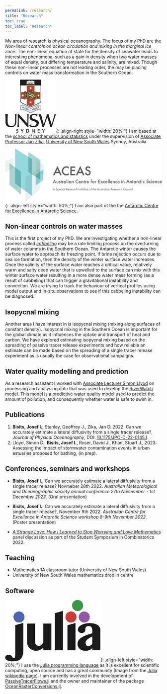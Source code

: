 ```yaml
---
permalink: /research/
title: "Research"
toc: true
toc_label: "Research"
---
```


My area of research is physical oceanography.
The focus of my PhD are the *Non-linear controls on ocean circulation and mixing in the marginal ice zone*.
The non-linear equation of state for the density of seawater leads to interesting phenomena, such as a gain in density when two water masses of equal density, but differing temperature and salinity, are mixed.
Though these non-linear processes are not leading order, the may be placing controls on water mass transformation in the Southern Ocean.

![image-right](/assets/images/unsw-crest.png){: .align-right style="width: 20%;"} I am based at the [school of mathematics and statistics](https://www.unsw.edu.au/science/our-schools/maths) under the supervision of [Associate Professor Jan Zika](https://sites.google.com/view/janzika/home), [University of New South Wales](https://www.unsw.edu.au/) Sydney, Australia.

![image-left](/assets/images/ACEAS_logo_1.png){: .align-left style="width: 50%;"} I am also part of the the [Antarctic Centre for Excellence in Antarctic Science](https://antarctic.org.au/).

## Non-linear controls on water masses

This is the first project of my PhD.
We are investigating whether a non-linear process called [*cabbeling*](https://en.wikipedia.org/wiki/Cabbeling) may be a rate limiting process on the overturning of water columns in the Southern Ocean.
The Antarctic winter causes the surface water to approach its freezing point.
If brine rejection occurs due to sea ice formation, then the density of the winter surface water increases.
Once the salinity of the surface water reaches a critical value, relatively warm and salty deep water that is upwelled to the surface can mix with this winter surface water resulting in a more dense water mass forming (as a result of cabbeling) that can trigger a gravitational instability and convection.
We are trying to track the behaviour of vertical profiles using model output and in-situ observations to see if this cabbeling instability can be diagnosed.

## Isopycnal mixing

Another area I have interest in is isopycnal mixing (mixing along surfaces of constant density).
Isopycnal mixing in the Southern Ocean is important for the global climate as it influences the uptake and transport of heat and carbon.
We have explored estimating isopycnal mixing based on the spreading of passive tracer release experiments and how reliable an estimate can be made based on the spreading of a single tracer release experiment as is usually the case for observational campaigns.

## Water quality modelling and prediction

As a research assistant I worked with [Associate Lecturer Simon Llyod](https://www.unsw.edu.au/staff/simon-lloyd) on processing and analysing data that was used to develop the [RiverWatch model](https://urbanplunge.sydneywater.com.au/content/dam/sydneywater/urban-plunge/documents/Riverwatch%20Predictive%20Model%20fact%20sheet_online.pdf).
This model is a predictive water quality model used to predict the amount of pollution, and consequently whether water is safe to swim in.

## Publications

1. **Bisits, Josef I.**, Stanley, Geoffrey J., Zika, Jan D. 2022: Can we accurately estimate a lateral diffusivity from a single tracer release?, *Journal of Physical Oceanography*, DOI: [10.1175/JPO-D-22-0145.1](https://journals.ametsoc.org/view/journals/phoc/aop/JPO-D-22-0145.1/JPO-D-22-0145.1.xml).
2. Lloyd, Simon D., **Bisits, Josef I.**, Roser, David J., Khan, Stuart J., 2023: Assessing the impact of stormwater contamination events in urban estuaries proposed for bathing, (in prep).

## Conferences, seminars and workshops

- **Bisits, Josef I.**, Can we accurately estimate a lateral diffusivity from a single tracer release? Novmeber 28th 2022. *Australian Meteorological and Oceanographic society annual conference 27th Noveember - 1st December 2022.* (Oral presentation)

- **Bisits, Josef I.**: Can we accurately estimate a lateral diffusivity from a single tracer release?, November 9th 2022. *Australian Centre for Excellence in Antarctic Science workshop 8-9th November 2022.* (Poster presentation)

- *[A Strange Love: How I Learned to Stop Worrying and Love Mathematics](https://youtu.be/X0MHSEBi7bQ)* panel discussion as part of the Student Symposium in Combinatorics 2022.

## Teaching

- Mathematics 1A classroom tutor (University of New South Wales)
- University of New South Wales mathematics drop in centre

## Software

![image-left](/assets/images/Julia_Programming_Language_Logo.svg){: .align-left style="width: 20%;"} I use the [Julia programming language](https://julialang.org/) as it is excellent for scientific computing, open source and has a great community (Image from the [Julia wikipedia page](https://en.wikipedia.org/wiki/Julia_(programming_language))).
I am currently involved in the development of [PassiveTracerFlows.jl](https://fourierflows.github.io/PassiveTracerFlowsDocumentation/stable/) and the owner and maintainer of the package [OceanRasterConversions.jl](https://jbisits.github.io/OceanRasterConversions.jl/dev/).
